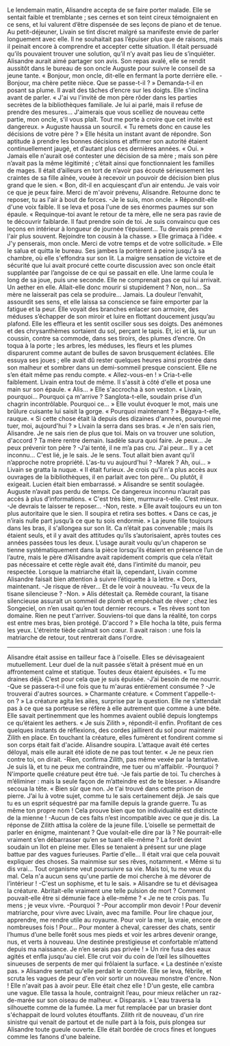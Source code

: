 

Le lendemain matin, Alisandre accepta de se faire porter malade. Elle se sentait faible et tremblante ; ses cernes et son teint cireux témoignaient en ce sens, et lui valurent d’être dispensée de ses leçons de piano et de tenue. Au petit-déjeuner, Livain se tint discret malgré sa manifeste envie de parler longuement avec elle. Il ne souhaitait pas l’épuiser plus que de raisons, mais il peinait encore à comprendre et accepter cette situation. Il était persuadé qu’ils pouvaient trouver une solution, qu’il n’y avait pas lieu de s’inquiéter. Alisandre aurait aimé partager son avis. Son repas avalé, elle se rendit aussitôt dans le bureau de son oncle Auguste pour suivre le conseil de sa jeune tante.
« Bonjour, mon oncle, dit-elle en fermant la porte derrière elle.
-Bonjour, ma chère petite nièce. Que se passe-t-il ? » Demanda-t-il en posant sa plume. Il avait des tâches d’encre sur les doigts. Elle s'inclina avant de parler.
« J'ai vu l'invité de mon père rôder dans les parties secrètes de la bibliothèques familiale. Je lui ai parlé, mais il refuse de prendre des mesures… J'aimerais que vous scelliez de nouveau cette partie, mon oncle, s'il vous plaît. Tout me porte à croire que cet invité est dangereux. »
Auguste haussa un sourcil. « Tu remets donc en cause les décisions de votre père ? »
Elle hésita un instant avant de répondre. Son aptitude à prendre les bonnes décisions et affirmer son autorité étaient continuellement jaugé, et d’autant plus ces dernières années. « Oui. »
Jamais elle n'aurait osé contester une décision de sa mère ; mais son père n’avait pas la même légitimité ; c’était ainsi que fonctionnaient les familles de mages. Il était d’ailleurs en tort de n’avoir pas écouté sérieusement les craintes de sa fille aînée, vouée à recevoir un pouvoir de décision bien plus grand que le sien.
« Bon, dit-il en acquiesçant d’un air entendu. Je vais voir ce que je peux faire. Merci de m'avoir prévenu, Alisandre. Retourne donc te reposer, tu as l'air à bout de forces.
-Je le suis, mon oncle. » Répondit-elle d'une voix faible.
Il se leva et posa l'une de ses énormes paumes sur son épaule.
« Requinque-toi avant le retour de ta mère, elle ne sera pas ravie de te découvrir faiblarde. Il faut prendre soin de toi. Je suis convaincu que ces leçons en intérieur à longueur de journée t’épuisent... Tu devrais prendre l'air plus souvent. Rejoindre ton cousin à la chasse. »
Elle grimaça à l'idée. « J'y penserais, mon oncle. Merci de votre temps et de votre sollicitude. »
Elle le salua et quitta le bureau. Ses jambes la portèrent à peine jusqu'à sa chambre, où elle s'effondra sur son lit. La maigre sensation de victoire et de sécurité que lui avait procuré cette courte discussion avec son oncle était supplantée par l’angoisse de ce qui se passait en elle.  Une larme coula le long de sa joue, puis une seconde. Elle ne comprenait pas ce qui lui arrivait. Un aether en elle. Allait-elle donc mourir si stupidement ? Non, non… Sa mère ne laisserait pas cela se produire… Jamais. La douleur l’envahit, assourdit ses sens, et elle laissa sa conscience se faire emporter par la fatigue et la peur. Elle voyait des branches enlacer son armoire, des méduses s’échapper de son miroir et luire en flottant doucement jusqu’au plafond. Elle les effleura et les sentit osciller sous ses doigts. Des anémones et des chrysanthèmes sortaient du sol, perçant le tapis. Et, ici et là, sur un coussin, contre sa commode, dans ses tiroirs, des plumes d’encre.
On toqua à la porte ; les arbres, les méduses, les fleurs et les plumes disparurent comme autant de bulles de savon brusquement éclatées. Elle essuya ses joues ; elle avait dû rester quelques heures ainsi prostrée dans son malheur et sombrer dans un demi-sommeil presque conscient. Elle ne s’en était même pas rendu compte. « Allez-vous-en ! » Cria-t-elle faiblement. Livain entra tout de même. Il s'assit à côté d'elle et posa une main sur son épaule. « Alis... »
Elle s'accrocha à son veston. « Livain, pourquoi... Pourquoi ça m'arrive ? Sanglota-t-elle, soudain prise d’un chagrin incontrôlable. Pourquoi ce... » Elle voulut évoquer le mot, mais une brûlure cuisante lui saisit la gorge. « Pourquoi maintenant ? » Bégaya-t-elle, rauque. « Si cette chose était là depuis des dizaines d'années, pourquoi me tuer, moi, aujourd'hui ? »
Livain la serra dans ses bras. « Je n'en sais rien, Alisandre. Je ne sais rien de plus que toi. Mais on va trouver une solution, d'accord ? Ta mère rentre demain. Isadèle saura quoi faire. Je peux... Je peux prévenir ton père ?
-J’ai tenté, il ne m’a pas cru. J'ai peur... Il y a cet inconnu... C'est lié, je le sais. Je le sens. Tout allait bien avant qu’il n’approche notre propriété. L'as-tu vu aujourd'hui ?
-Marek ? Ah, oui... » Livain se gratta la nuque. « Il était furieux. Je crois qu'il n'a plus accès aux ouvrages de la bibliothèques, il en parlait avec ton père... Ou plutôt, il exigeait. Lucien était bien embarrassé. »
Alisandre se sentit soulagée. Auguste n’avait pas perdu de temps. Ce dangereux inconnu n’aurait pas accès à plus d’informations. « C'est très bien, murmura-t-elle. C’est mieux.
-Je devrais te laisser te reposer...
-Non, reste. »
Elle avait toujours eu un ton plus autoritaire que le sien. Il soupira et retira ses bottes. « Dans ce cas, je n’irais nulle part jusqu’à ce que tu sois endormie. »
La jeune fille toujours dans les bras, il s'allongea sur son lit. Ca n’était pas convenable ; mais ils étaient seuls, et il y avait des attitudes qu’ils s’autorisaient, après toutes ces années passées tous les deux. L’usage aurait voulu qu’un chaperon se tienne systématiquement dans la pièce lorsqu’ils étaient en présence l’un de l’autre, mais le père d’Alisandre avait rapidement compris que cela n’était pas nécessaire et cette règle avait été, dans l’intimité du manoir, peu respectée. Lorsque la matriarche était là, cependant, Livain comme Alisandre faisait bien attention à suivre l’étiquette à la lettre. « Dors, maintenant. 
-Je risque de rêver... Et de le voir à nouveau.
-Tu veux de la tisane silencieuse ? 
-Non. »
Alis détestait ça. Remède courant, la tisane silencieuse assurait un sommeil de plomb et empêchait de rêver ; chez les Songeciel, on n’en usait qu’en tout dernier recours. « Tes rêves sont ton domaine. Rien ne peut t'arriver. Souviens-toi que dans la réalité, ton corps est entre mes bras, bien protégé. D'accord ? »
Elle hocha la tête, puis ferma les yeux. L'étreinte tiède calmait son cœur. Il avait raison : une fois la matriarche de retour, tout rentrerait dans l'ordre.

* * *

Alisandre était assise en tailleur face à l'oiselle. Elles se dévisageaient mutuellement. Leur duel de la nuit passée s’était à présent mué en un affrontement calme et statique. Toutes deux étaient épuisées.
« Tu me draines déjà. C’est pour cela que je suis épuisée.
-J’ai besoin de me nourrir.
-Que se passera-t-il une fois que tu m'auras entièrement consumée ?
-Je trouverai d'autres sources. »
Charmante créature.
« Comment t'appelle-t-on ? »
La créature agita les ailes, surprise par la question. Elle ne s’attendait pas à ce que sa porteuse se réfère à elle autrement que comme à une bête. Elle savait pertinemment que les hommes avaient oublié depuis longtemps ce qu’étaient les aethers. 
« Je suis Zilith », répondit-il enfin.
Profitant de ces quelques instants de réflexions, des cordes jaillirent du sol pour maintenir Zilith en place. En touchant la créature, elles fumèrent et fondirent comme si son corps était fait d'acide. Alisandre soupira. L’attaque avait été certes déloyal, mais elle aurait été idiote de ne pas tout tenter. « Je ne peux rien contre toi, on dirait.
-Rien, confirma Zilith, pas même vexée par la tentative. Je suis là, et tu ne peux me contraindre, me tuer ou m'affaiblir.
-Pourquoi ? N'importe quelle créature peut être tué.
-Je fais partie de toi. Tu cherches à m’éliminer : mais la seule façon de m’atteindre est de te blesser. »
Alisandre secoua la tête. « Bien sûr que non. Je t'ai trouvé dans cette prison de pierre. J’ai lu à votre sujet, comme tu le sais certainement déjà. Je sais que tu es un esprit séquestré par ma famille depuis la grande guerre. Tu as même ton propre nom ! Cela prouve bien que ton individualité est distincte de la mienne !
-Aucun de ces faits n’est incompatible avec ce que je dis.
La réponse de Zilith attisa la colère de la jeune fille. L’oiselle se permettait de parler en énigme, maintenant ? Que voulait-elle dire par là ? Ne pourrait-elle vraiment s’en débarrasser qu’en se tuant elle-même ? La forêt devint soudain un îlot en pleine mer. Elles se tenaient à présent sur une plage battue par des vagues furieuses. Partie d'elle… Il était vrai que cela pouvait expliquer des choses. Sa mainmise sur ses rêves, notamment.
« Même si tu dis vrai… Tout organisme veut poursuivre sa vie. Mais toi, tu me veux du mal. Cela n'a aucun sens qu'une partie de moi cherche à me dévorer de l’intérieur !
-C'est un sophisme, et tu le sais. »
Alisandre se tu et dévisagea la créature. Abritait-elle vraiment une telle pulsion de mort ? Comment pouvait-elle être si démunie face à elle-même ? « Je ne te crois pas. Tu mens ; je veux vivre.
-Pourquoi ?
-Pour accomplir mon devoir ! Pour devenir matriarche, pour vivre avec Livain, avec ma famille. Pour lire chaque jour, apprendre, me rendre utile au royaume. Pour voir la mer, la vraie, encore de nombreuses fois ! Pour… Pour monter à cheval, caresser des chats, sentir l’humus d’une belle forêt sous mes pieds et voir les arbres devenir orange, nus, et verts à nouveau. Une destinée prestigieuse et confortable m’attend depuis ma naissance. Je n’en serais pas privée ! »
Un rire fusa des eaux agités et enfla jusqu'au ciel. Elle crut voir du coin de l’œil les silhouettes sinueuses de serpents de mer qui frôlaient la surface. « La destinée n'existe pas. »
Alisandre sentait qu'elle perdait le contrôle. Elle se leva, fébrile, et scruta les vagues de peur d'en voir sortir un nouveau monstre d'encre. Non ! Elle n'avait pas à avoir peur. Elle était chez elle ! D'un geste, elle cambra une vague. Elle tassa la houle, contraignit l’eau, pour mieux relâcher un raz-de-marée sur son oiseau de malheur. « Disparais. »
L'eau traversa la silhouette comme de la fumée. La mer fut remplacée par un brasier dont s'échappait de lourd volutes étouffants. Zilith rit de nouveau, d'un rire sinistre qui venait de partout et de nulle part à la fois, puis plongea sur Alisandre toute gueule ouverte. Elle était bordée de crocs fines et longues comme les fanons d'une baleine.
